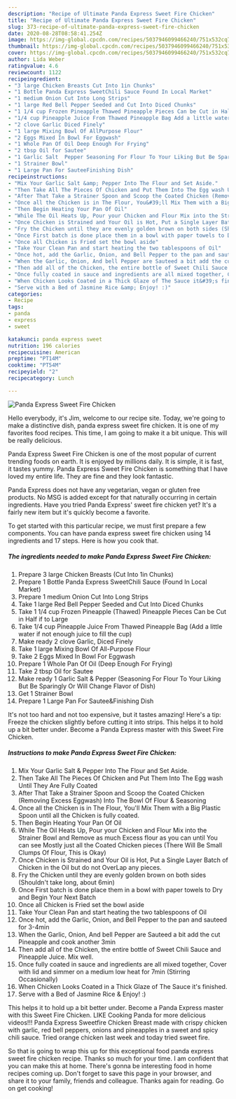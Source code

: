 ```yaml
---
description: "Recipe of Ultimate Panda Express Sweet Fire Chicken"
title: "Recipe of Ultimate Panda Express Sweet Fire Chicken"
slug: 373-recipe-of-ultimate-panda-express-sweet-fire-chicken
date: 2020-08-28T08:58:41.254Z
image: https://img-global.cpcdn.com/recipes/5037946099466240/751x532cq70/panda-express-sweet-fire-chicken-recipe-main-photo.jpg
thumbnail: https://img-global.cpcdn.com/recipes/5037946099466240/751x532cq70/panda-express-sweet-fire-chicken-recipe-main-photo.jpg
cover: https://img-global.cpcdn.com/recipes/5037946099466240/751x532cq70/panda-express-sweet-fire-chicken-recipe-main-photo.jpg
author: Lida Weber
ratingvalue: 4.6
reviewcount: 1122
recipeingredient:
- "3 large Chicken Breasts Cut Into 1in Chunks"
- "1 Bottle Panda Express SweetChili Sauce Found In Local Market"
- "1 medium Onion Cut Into Long Strips"
- "1 large Red Bell Pepper Seeded and Cut Into Diced Chunks"
- "1 1/4 cup Frozen Pineapple Thawed Pineapple Pieces Can be Cut in Half if to Large"
- "1/4 cup Pineapple Juice From Thawed Pineapple Bag Add a little water if not enough juice to fill the cup"
- "2 clove Garlic Diced Finely"
- "1 large Mixing Bowl Of AllPurpose Flour"
- "2 Eggs Mixed In Bowl For Eggwash"
- "1 Whole Pan Of Oil Deep Enough For Frying"
- "2 tbsp Oil for Sautee"
- "1 Garlic Salt  Pepper Seasoning For Flour To Your Liking But Be Sparingly Or Will Change Flavor of Dish"
- "1 Strainer Bowl"
- "1 Large Pan For SauteeFinishing Dish"
recipeinstructions:
- "Mix Your Garlic Salt &amp; Pepper Into The Flour and Set Aside."
- "Then Take All The Pieces Of Chicken and Put Them Into The Egg wash Until They Are Fully Coated"
- "After That Take a Strainer Spoon and Scoop the Coated Chicken (Removing Excess Eggwash) Into The Bowl Of Flour &amp; Seasoning"
- "Once all the Chicken is in The Flour, You&#39;ll Mix Them with a Big Plastic Spoon until all the Chicken is fully coated."
- "Then Begin Heating Your Pan Of Oil"
- "While The Oil Heats Up, Pour your Chicken and Flour Mix into the Strainer Bowl and Remove as much Excess flour as you can until You can see Mostly just all the Coated Chicken pieces (There Will Be Small Clumps Of Flour, This is Okay)"
- "Once Chicken is Strained and Your Oil is Hot, Put a Single Layer Batch of Chicken in the Oil but do not OverLap any pieces."
- "Fry the Chicken until they are evenly golden brown on both sides (Shouldn&#39;t take long, about 6min)"
- "Once First batch is done place them in a bowl with paper towels to Dry and Begin Your Next Batch"
- "Once all Chicken is Fried set the bowl aside"
- "Take Your Clean Pan and start heating the two tablespoons of Oil"
- "Once hot, add the Garlic, Onion, and Bell Pepper to the pan and sauteed for 3-4min"
- "When the Garlic, Onion, And bell Pepper are Sauteed a bit add the cut Pineapple and cook another 3min"
- "Then add all of the Chicken, the entire bottle of Sweet Chili Sauce and Pineapple Juice. Mix well."
- "Once fully coated in sauce and ingredients are all mixed together, Cover with lid and simmer on a medium low heat for 7min (Stirring Occasionally)"
- "When Chicken Looks Coated in a Thick Glaze of The Sauce it&#39;s finished."
- "Serve with a Bed of Jasmine Rice &amp; Enjoy! :)"
categories:
- Recipe
tags:
- panda
- express
- sweet

katakunci: panda express sweet 
nutrition: 196 calories
recipecuisine: American
preptime: "PT14M"
cooktime: "PT54M"
recipeyield: "2"
recipecategory: Lunch

---
```



![Panda Express Sweet Fire Chicken](https://img-global.cpcdn.com/recipes/5037946099466240/751x532cq70/panda-express-sweet-fire-chicken-recipe-main-photo.jpg)

Hello everybody, it's Jim, welcome to our recipe site. Today, we're going to make a distinctive dish, panda express sweet fire chicken. It is one of my favorites food recipes. This time, I am going to make it a bit unique. This will be really delicious.

Panda Express Sweet Fire Chicken is one of the most popular of current trending foods on earth. It is enjoyed by millions daily. It is simple, it is fast, it tastes yummy. Panda Express Sweet Fire Chicken is something that I have loved my entire life. They are fine and they look fantastic.

Panda Express does not have any vegetarian, vegan or gluten free products. No MSG is added except for that naturally occurring in certain ingredients. Have you tried Panda Express&#39; sweet fire chicken yet? It&#39;s a fairly new item but it&#39;s quickly become a favorite.


To get started with this particular recipe, we must first prepare a few components. You can have panda express sweet fire chicken using 14 ingredients and 17 steps. Here is how you cook that.

<!--inarticleads1-->

##### The ingredients needed to make Panda Express Sweet Fire Chicken:

1. Prepare 3 large Chicken Breasts (Cut Into 1in Chunks)
1. Prepare 1 Bottle Panda Express SweetChili Sauce (Found In Local Market)
1. Prepare 1 medium Onion Cut Into Long Strips
1. Take 1 large Red Bell Pepper Seeded and Cut Into Diced Chunks
1. Take 1 1/4 cup Frozen Pineapple (Thawed) Pineapple Pieces Can be Cut in Half if to Large
1. Take 1/4 cup Pineapple Juice From Thawed Pineapple Bag (Add a little water if not enough juice to fill the cup)
1. Make ready 2 clove Garlic, Diced Finely
1. Take 1 large Mixing Bowl Of All-Purpose Flour
1. Take 2 Eggs Mixed In Bowl For Eggwash
1. Prepare 1 Whole Pan Of Oil (Deep Enough For Frying)
1. Take 2 tbsp Oil for Sautee
1. Make ready 1 Garlic Salt &amp; Pepper (Seasoning For Flour To Your Liking But Be Sparingly Or Will Change Flavor of Dish)
1. Get 1 Strainer Bowl
1. Prepare 1 Large Pan For Sautee&amp;Finishing Dish


It&#39;s not too hard and not too expensive, but it tastes amazing! Here&#39;s a tip: Freeze the chicken slightly before cutting it into strips. This helps it to hold up a bit better under. Become a Panda Express master with this Sweet Fire Chicken. 

<!--inarticleads2-->

##### Instructions to make Panda Express Sweet Fire Chicken:

1. Mix Your Garlic Salt &amp; Pepper Into The Flour and Set Aside.
1. Then Take All The Pieces Of Chicken and Put Them Into The Egg wash Until They Are Fully Coated
1. After That Take a Strainer Spoon and Scoop the Coated Chicken (Removing Excess Eggwash) Into The Bowl Of Flour &amp; Seasoning
1. Once all the Chicken is in The Flour, You&#39;ll Mix Them with a Big Plastic Spoon until all the Chicken is fully coated.
1. Then Begin Heating Your Pan Of Oil
1. While The Oil Heats Up, Pour your Chicken and Flour Mix into the Strainer Bowl and Remove as much Excess flour as you can until You can see Mostly just all the Coated Chicken pieces (There Will Be Small Clumps Of Flour, This is Okay)
1. Once Chicken is Strained and Your Oil is Hot, Put a Single Layer Batch of Chicken in the Oil but do not OverLap any pieces.
1. Fry the Chicken until they are evenly golden brown on both sides (Shouldn&#39;t take long, about 6min)
1. Once First batch is done place them in a bowl with paper towels to Dry and Begin Your Next Batch
1. Once all Chicken is Fried set the bowl aside
1. Take Your Clean Pan and start heating the two tablespoons of Oil
1. Once hot, add the Garlic, Onion, and Bell Pepper to the pan and sauteed for 3-4min
1. When the Garlic, Onion, And bell Pepper are Sauteed a bit add the cut Pineapple and cook another 3min
1. Then add all of the Chicken, the entire bottle of Sweet Chili Sauce and Pineapple Juice. Mix well.
1. Once fully coated in sauce and ingredients are all mixed together, Cover with lid and simmer on a medium low heat for 7min (Stirring Occasionally)
1. When Chicken Looks Coated in a Thick Glaze of The Sauce it&#39;s finished.
1. Serve with a Bed of Jasmine Rice &amp; Enjoy! :)


This helps it to hold up a bit better under. Become a Panda Express master with this Sweet Fire Chicken. LIKE Cooking Panda for more delicious videos!!! Panda Express Sweetfire Chicken Breast made with crispy chicken with garlic, red bell peppers, onions and pineapples in a sweet and spicy chili sauce. Tried orange chicken last week and today tried sweet fire. 

So that is going to wrap this up for this exceptional food panda express sweet fire chicken recipe. Thanks so much for your time. I am confident that you can make this at home. There's gonna be interesting food in home recipes coming up. Don't forget to save this page in your browser, and share it to your family, friends and colleague. Thanks again for reading. Go on get cooking!
